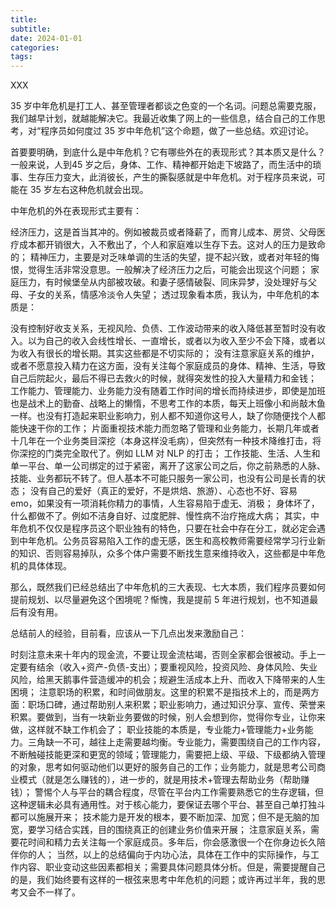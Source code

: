 ```yaml
---
title: 
subtitle: 
date: 2024-01-01
categories: 
tags: 
---
```


XXX

35 岁中年危机是打工人、甚至管理者都谈之色变的一个名词。问题总需要克服，我们越早计划，就越能解决它。我最近收集了网上的一些信息，结合自己的工作思考，对“程序员如何度过 35 岁中年危机”这个命题，做了一些总结。欢迎讨论。

首要要明确，到底什么是中年危机？它有哪些外在的表现形式？其本质又是什么？一般来说，人到45 岁之后，身体、工作、精神都开始走下坡路了，而生活中的琐事、生存压力变大，此消彼长，产生的撕裂感就是中年危机。对于程序员来说，可能在 35 岁左右这种危机就会出现。

中年危机的外在表现形式主要有：

经济压力，这是首当其冲的。例如被裁员或者降薪了，而育儿成本、房贷、父母医疗成本都开销很大，入不敷出了，个人和家庭难以生存下去。这对人的压力是致命的；
精神压力，主要是对乏味单调的生活的失望，提不起兴致，或者对年轻的悔恨，觉得生活非常没意思。一般解决了经济压力之后，可能会出现这个问题；
家庭压力，有时候堡垒从内部被攻破。和妻子感情破裂、同床异梦，没处理好与父母、子女的关系，情感冷淡令人失望；
透过现象看本质，我认为，中年危机的本质是：

没有控制好收支关系，无视风险、负债、工作波动带来的收入降低甚至暂时没有收入。以为自己的收入会线性增长、一直增长，或者以为收入至少不会下降，或者以为收入有很长的增长期。其实这些都是不切实际的；
没有注意家庭关系的维护，或者不愿意投入精力在这方面，没有关注每个家庭成员的身体、精神、生活，导致自己后院起火，最后不得已去救火的时候，就得突发性的投入大量精力和金钱；
工作能力、管理能力、业务能力没有随着工作时间的增长而持续进步，即使是加班也是战术上的勤奋、战略上的懒惰，不思考工作的本质，每天上班像小和尚敲木鱼一样。也没有打造起来职业影响力，别人都不知道你这号人，缺了你随便找个人都能快速干你的工作；
片面重视技术能力而忽略了管理和业务能力，长期几年或者十几年在一个业务类目深挖（本身这样没毛病），但突然有一种技术降维打击，将你深挖的门类完全取代了。例如 LLM 对 NLP 的打击；
工作技能、生活、人生和单一平台、单一公司绑定的过于紧密，离开了这家公司之后，你之前熟悉的人脉、技能、业务都玩不转了。但人基本不可能只服务一家公司，也没有公司是长青的状态；
没有自己的爱好（真正的爱好，不是烘焙、旅游）、心态也不好、容易 emo，如果没有一项消耗你精力的事情，人生容易陷于虚无、消极；
身体坏了，什么都做不了。例如不洁身自好、过度肥胖、慢性病不治疗拖成大病；
其实，中年危机不仅仅是程序员这个职业独有的特色，只要在社会中存在分工，就必定会遇到中年危机。公务员容易陷入工作的虚无感，医生和高校教师需要经常学习行业新的知识、否则容易掉队，众多个体户需要不断找生意来维持收入，这些都是中年危机的具体体现。

那么，既然我们已经总结出了中年危机的三大表现、七大本质，我们程序员要如何提前规划、以尽量避免这个困境呢？惭愧，我是提前 5 年进行规划，也不知道最后有没有用。

总结前人的经验，目前看，应该从一下几点出发来激励自己：

时刻注意未来十年内的现金流，不要让现金流枯竭，否则全家都会很被动。手上一定要有结余（收入+资产-负债-支出）；要重视风险，投资风险、身体风险、失业风险，给黑天鹅事件营造缓冲的机会；规避生活成本上升、而收入下降带来的人生困境；
注意职场的积累，和时间做朋友。这里的积累不是指技术上的，而是两方面：职场口碑，通过帮助别人来积累；职业影响力，通过知识分享、宣传、荣誉来积累。要做到，当有一块新业务要做的时候，别人会想到你，觉得你专业，让你来做，这样就不缺工作机会了；
职业技能的本质是，专业能力+管理能力+业务能力。三角缺一不可，越往上走需要越均衡。专业能力，需要围绕自己的工作内容，不断触碰技能更深和更宽的领域；管理能力，需要把上级、平级、下级都纳入管理的对象，思考如何驱动他们以更好的服务自己的工作；业务能力，就是思考公司商业模式（就是怎么赚钱的），进一步的，就是用技术+管理去帮助业务（帮助赚钱）；
警惕个人与平台的耦合程度，尽管在平台内工作需要熟悉它的生存逻辑，但这种逻辑未必具有通用性。对于核心能力，要保证去哪个平台、甚至自己单打独斗都可以施展开来；
技术能力是开发的根本，要不断加深、加宽；但不是无脑的加宽，要学习结合实践，目的围绕真正的创建业务价值来开展；
注意家庭关系，需要花时间和精力去关注每一个家庭成员。多年后，你会感激很一个在你身边长久陪伴你的人；
当然，以上的总结偏向于内功心法，具体在工作中的实际操作，与工作内容、职业变动这些因素都相关；需要具体问题具体分析。但是，需要提醒自己的是，我们始终要有这样的一根弦来思考中年危机的问题；或许再过半年，我的思考又会不一样了。